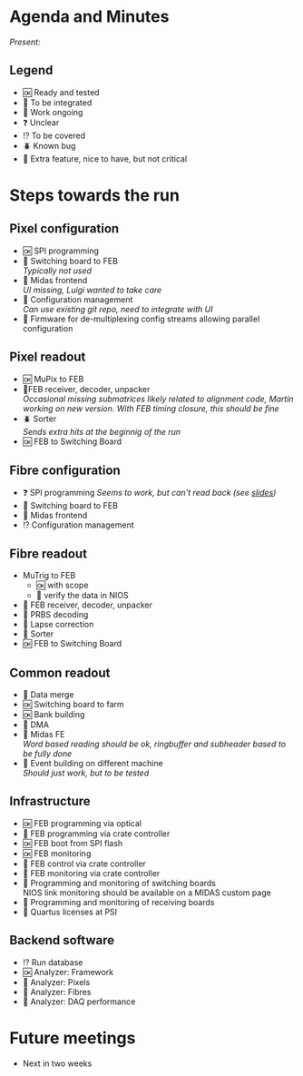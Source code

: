 # Agenda and Minutes

*Present:*

## Legend

* :ok: Ready and tested
* :electric_plug: To be integrated
* :hammer: Work ongoing
* :question: Unclear
* :interrobang: To be covered
* :beetle: Known bug
* :muscle: Extra feature, nice to have, but not critical

# Steps towards the run

## Pixel configuration ##

* :ok: SPI programming
* :electric_plug: Switching board to FEB  
    *Typically not used*
* :hammer: Midas frontend  
    *UI missing, Luigi wanted to take care*
* :electric_plug: Configuration management  
    *Can use existing git repo, need to integrate with UI*
* :muscle: Firmware for de-multiplexing config streams allowing parallel configuration

## Pixel readout ##

* :ok: MuPix to FEB  
* :hammer:FEB receiver, decoder, unpacker  
   *Occasional missing submatrices likely related to alignment code, Martin working on new version. With FEB timing closure, this should be fine*
* :beetle: Sorter  
   *Sends extra hits at the beginnig of the run*
* :ok: FEB to Switching Board

## Fibre configuration ##

* :question: SPI programming
    *Seems to work, but can't read back (see [slides](https://drive.google.com/file/d/1xG1CaU0QreMAgc7ToRBm5bVD3WdRhJaP/view?usp=sharing))*
* :hammer: Switching board to FEB
* :hammer: Midas frontend
* :interrobang: Configuration management

## Fibre readout ##

* MuTrig to FEB  
    * :ok: with scope
    * :hammer: verify the data in NIOS
* :electric_plug: FEB receiver, decoder, unpacker
* :electric_plug: PRBS decoding
* :electric_plug: Lapse correction
* :hammer: Sorter
* :ok: FEB to Switching Board


## Common readout ##

* :hammer: Data merge
* :ok: Switching board to farm
* :ok: Bank building
* :hammer: DMA
* :hammer: Midas FE  
   *Word based reading should be ok, ringbuffer and subheader based to be fully done*
* :electric_plug: Event building on different machine  
   *Should just work, but to be tested*

## Infrastructure ##

* :ok: FEB programming via optical
* :hammer: FEB programming via crate controller
* :ok: FEB boot from SPI flash
* :ok: FEB monitoring
* :hammer: FEB control via crate controller
* :muscle: FEB monitoring via crate controller
* :hammer: Programming and monitoring of switching boards  
   NIOS link monitoring should be available on a MIDAS custom page
* :hammer: Programming and monitoring of receiving boards
* :hammer: Quartus licenses at PSI

## Backend software ##

* :interrobang: Run database
* :ok: Analyzer: Framework
* :hammer: Analyzer: Pixels
* :hammer: Analyzer: Fibres
* :hammer: Analyzer: DAQ performance

# Future meetings

* Next in two weeks